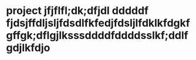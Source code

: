 # project jfjflfl;dk;dfjdl  dddddf  fjdsjffdljsljfdsdlfkfedjfdsljlfdklkfdgkfgffgk;dflgjlksssddddfddddsslkf;ddlfgdjlkfdjo